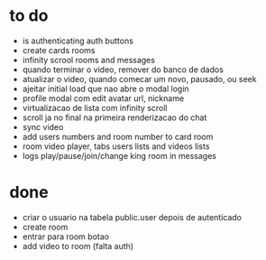 # to do

- is authenticating auth buttons
- create cards rooms
- infinity scrool rooms and messages
- quando terminar o video, remover do banco de dados
- atualizar o video, quando comecar um novo, pausado, ou seek
- ajeitar initial load que nao abre o modal login
- profile modal com edit avatar url, nickname
- virtualizacao de lista com infinity scroll
- scroll ja no final na primeira renderizacao do chat
- sync video
- add users numbers and room number to card room
- room video player, tabs users lists and videos lists
- logs play/pause/join/change king room in messages

# done

- criar o usuario na tabela public.user depois de autenticado
- create room
- entrar para room botao
- add video to room (falta auth)
